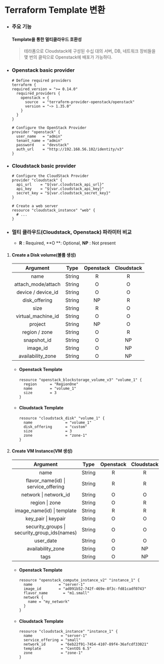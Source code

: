 # Terraform Template 변환

- ### 주요 기능

  #### Template을 통한 멀티클라우드 호환성

  > 테라폼으로 Cloudstack에 구성된 수십 대의 서버, DB, 네트워크 장비들을 몇 번의 클릭으로 Openstack에 배포가 가능하다.

- ### Openstack basic provider

  ```
  # Define required providers
  terraform {
  required_version = ">= 0.14.0"
    required_providers {
      openstack = {
        source  = "terraform-provider-openstack/openstack"
        version = "~> 1.35.0"
      }
    }
  }
  
  # Configure the OpenStack Provider
  provider "openstack" {
    user_name   = "admin"
    tenant_name = "admin"
    password    = "devstack"
    auth_url    = "http://192.168.56.102/identity/v3"
  }
  ```

- ### Cloudstack basic provider

  ```
  # Configure the CloudStack Provider
  provider "cloudstack" {
    api_url    = "${var.cloudstack_api_url}"
    api_key    = "${var.cloudstack_api_key}"
    secret_key = "${var.cloudstack_secret_key}"
  }
  
  # Create a web server
  resource "cloudstack_instance" "web" {
    # ...
  }
  ```



- ### 멀티 클라우드(Cloudstack, Openstack) 파라미터 비교

  - **R** : Required, **O **: Optional, **NP** : Not present

1. #### Create a Disk volume(볼륨 생성)

   |      Argument      |  Type  | Openstack | Cloudstack |
   | :----------------: | :----: | :-------: | :--------: |
   |        name        | String |     R     |     R      |
   | attach_mode/attach | String |     O     |     O      |
   | device / device_id | String |     O     |     O      |
   |   disk_offering    | String |    NP     |     R      |
   |        size        | String |     R     |     O      |
   | virtual_machine_id | String |     O     |     O      |
   |      project       | String |    NP     |     O      |
   |   region / zone    | String |     O     |     R      |
   |    snapshot_id     | String |     O     |     NP     |
   |      image_id      | String |     O     |     NP     |
   | availability_zone  | String |     O     |     NP     |

   - #### Openstack Template

     ```
     resource "openstack_blockstorage_volume_v3" "volume_1" {
       region      = "RegionOne"
       name        = "volume_1"
       size        = 3
     }
     ```

   - #### Cloudstack Template

     ```
     resource "cloudstack_disk" "volume_1" {
       name               = "volume_1"
       disk_offering      = "custom"
       size               = 3
       zone               = "zone-1"
     }
     ```

     

2. #### Create VM Instance(VM 생성)

   |                   Argument                   |  Type  | Openstack | Cloudstack |
   | :------------------------------------------: | :----: | :-------: | :--------: |
   |                     name                     | String |     R     |     R      |
   |     flavor_name(id) \| service_offering      | String |     R     |     R      |
   |            network \| network_id             | String |     O     |     O      |
   |                region \| zone                | String |     O     |     R      |
   |          image_name(id) \| template          | String |     R     |     R      |
   |             key_pair \| keypair              | String |     O     |     O      |
   | security_groups \| security_group_ids(names) | String |     O     |     O      |
   |                  user_date                   | String |     O     |     O      |
   |              availability_zone               | String |     O     |     NP     |
   |                     tags                     | String |     O     |     NP     |

   - #### Openstack Template

     ```
     resource "openstack_compute_instance_v2" "instance_1" {
       name            = "server-1"
       image_id        = "ad091b52-742f-469e-8f3c-fd81cadf0743"
       flavor_name       = "m1.small"
       network {
         name = "my_network"
       }
     }
     ```

   - #### Cloudstack Template

     ```
     resource "cloudstack_instance" "instance_1" {
       name             = "server-1"
       service_offering = "small"
       network_id       = "6eb22f91-7454-4107-89f4-36afcdf33021"
       template         = "CentOS 6.5"
       zone             = "zone-1"
     }
     ```

### 
